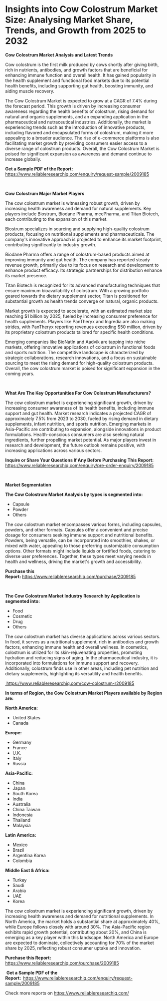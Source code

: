 <p><h1>Insights into Cow Colostrum Market Size: Analysing Market Share, Trends, and Growth from 2025 to 2032</h1></p><p><strong>Cow Colostrum Market Analysis and Latest Trends</strong></p>
<p><p>Cow colostrum is the first milk produced by cows shortly after giving birth, rich in nutrients, antibodies, and growth factors that are beneficial for enhancing immune function and overall health. It has gained popularity in the health supplement and functional food markets due to its potential health benefits, including supporting gut health, boosting immunity, and aiding muscle recovery.</p><p>The Cow Colostrum Market is expected to grow at a CAGR of 7.4% during the forecast period. This growth is driven by increasing consumer awareness regarding the health benefits of colostrum, rising demand for natural and organic supplements, and an expanding application in the pharmaceutical and nutraceutical industries. Additionally, the market is experiencing trends such as the introduction of innovative products, including flavored and encapsulated forms of colostrum, making it more appealing to a broader audience. The rise of e-commerce platforms is also facilitating market growth by providing consumers easier access to a diverse range of colostrum products. Overall, the Cow Colostrum Market is poised for significant expansion as awareness and demand continue to increase globally.</p></p>
<p><strong>Get a Sample PDF of the Report:&nbsp;</strong> <a href="https://www.reliableresearchiq.com/enquiry/request-sample/2009185?utm_campaign=3453&utm_medium=2&utm_source=Github&utm_content=ia&utm_term=07042025&utm_id=cow-colostrum">https://www.reliableresearchiq.com/enquiry/request-sample/2009185</a></p>
<p>&nbsp;</p>
<p><strong>Cow Colostrum Major Market Players</strong></p>
<p><p>The cow colostrum market is witnessing robust growth, driven by increasing health awareness and demand for natural supplements. Key players include Biostrum, Biodane Pharma, mcePharma, and Titan Biotech, each contributing to the expansion of this market.</p><p>Biostrum specializes in sourcing and supplying high-quality colostrum products, focusing on nutritional supplements and pharmaceuticals. The company's innovative approach is projected to enhance its market footprint, contributing significantly to industry growth.</p><p>Biodane Pharma offers a range of colostrum-based products aimed at improving immunity and gut health. The company has reported steady revenue growth, primarily due to its focus on research and development to enhance product efficacy. Its strategic partnerships for distribution enhance its market presence.</p><p>Titan Biotech is recognized for its advanced manufacturing techniques that ensure maximum bioavailability of colostrum. With a growing portfolio geared towards the dietary supplement sector, Titan is positioned for substantial growth as health trends converge on natural, organic products.</p><p>Market growth is expected to accelerate, with an estimated market size reaching $1 billion by 2025, fueled by increasing consumer preference for health supplements. Players like PanTheryx and Ingredia are also making strides, with PanTheryx reporting revenues exceeding $50 million, driven by its proprietary colostrum products tailored for specific health conditions.</p><p>Emerging companies like BioNatIn and Aadvik are tapping into niche markets, offering innovative applications of colostrum in functional foods and sports nutrition. The competitive landscape is characterized by strategic collaborations, research innovations, and a focus on sustainable sourcing to meet the rising demand for high-quality colostrum products. Overall, the cow colostrum market is poised for significant expansion in the coming years.</p></p>
<p>&nbsp;</p>
<p><strong>What Are The Key Opportunities For Cow Colostrum Manufacturers?</strong></p>
<p><p>The cow colostrum market is experiencing significant growth, driven by increasing consumer awareness of its health benefits, including immune support and gut health. Market research indicates a projected CAGR of approximately 7.5% from 2023 to 2030, fueled by rising demand in dietary supplements, infant nutrition, and sports nutrition. Emerging markets in Asia-Pacific are contributing to expansion, alongside innovations in product formulations. Health-conscious consumers are also seeking natural ingredients, further propelling market potential. As major players invest in research and development, the future outlook remains positive, with increasing applications across various sectors.</p></p>
<p><strong>Inquire or Share Your Questions If Any Before Purchasing This Report:</strong> <a href="https://www.reliableresearchiq.com/enquiry/pre-order-enquiry/2009185?utm_campaign=3453&utm_medium=2&utm_source=Github&utm_content=ia&utm_term=07042025&utm_id=cow-colostrum">https://www.reliableresearchiq.com/enquiry/pre-order-enquiry/2009185</a></p>
<p>&nbsp;</p>
<p><strong>Market Segmentation</strong></p>
<p><strong>The Cow Colostrum Market Analysis by types is segmented into:</strong></p>
<p><ul><li>Capsule</li><li>Powder</li><li>Others</li></ul></p>
<p><p>The cow colostrum market encompasses various forms, including capsules, powders, and other formats. Capsules offer a convenient and precise dosage for consumers seeking immune support and nutritional benefits. Powders, being versatile, can be incorporated into smoothies, shakes, or mixed with water, appealing to those preferring customizable consumption options. Other formats might include liquids or fortified foods, catering to diverse user preferences. Together, these types meet varying needs in health and wellness, driving the market's growth and accessibility.</p></p>
<p><strong>Purchase this Report:&nbsp;</strong><a href="https://www.reliableresearchiq.com/purchase/2009185?utm_campaign=3453&utm_medium=2&utm_source=Github&utm_content=ia&utm_term=07042025&utm_id=cow-colostrum">https://www.reliableresearchiq.com/purchase/2009185</a></p>
<p>&nbsp;</p>
<p><strong>The Cow Colostrum Market Industry Research by Application is segmented into:</strong></p>
<p><ul><li>Food</li><li>Cosmetic</li><li>Drug</li><li>Others</li></ul></p>
<p><p>The cow colostrum market has diverse applications across various sectors. In food, it serves as a nutritional supplement, rich in antibodies and growth factors, enhancing immune health and overall wellness. In cosmetics, colostrum is utilized for its skin-rejuvenating properties, promoting hydration and reducing signs of aging. In the pharmaceutical industry, it is incorporated into formulations for immune support and recovery. Additionally, colostrum finds use in other areas, including pet nutrition and dietary supplements, highlighting its versatility and health benefits.</p></p>
<p><a href="https://www.reliableresearchiq.com/cow-colostrum-r2009185?utm_campaign=3453&utm_medium=2&utm_source=Github&utm_content=ia&utm_term=07042025&utm_id=cow-colostrum">&nbsp;https://www.reliableresearchiq.com/cow-colostrum-r2009185</a></p>
<p><strong>In terms of Region, the Cow Colostrum Market Players available by Region are:</strong></p>
<p>
    <p> <strong> North America: </strong>
        <ul>
            <li>United States</li>
            <li>Canada</li>
        </ul>
        </p> 
    <p> <strong> Europe: </strong>
        <ul>
            <li>Germany</li>
            <li>France</li>
            <li>U.K.</li>
            <li>Italy</li>
            <li>Russia</li>
        </ul>
        </p> 
    <p> <strong> Asia-Pacific: </strong>
        <ul>
            <li>China</li>
            <li>Japan</li>
            <li>South Korea</li>
            <li>India</li>
            <li>Australia</li>
            <li>China Taiwan</li>
            <li>Indonesia</li>
            <li>Thailand</li>
            <li>Malaysia</li>
        </ul>
        </p> 
    <p> <strong> Latin America: </strong>
        <ul>
            <li>Mexico</li>
            <li>Brazil</li>
            <li>Argentina Korea</li>
            <li>Colombia</li>
        </ul>
        </p> 
    <p> <strong> Middle East & Africa: </strong>
        <ul>
            <li>Turkey</li>
            <li>Saudi</li>
            <li>Arabia</li>
            <li>UAE</li>
            <li>Korea</li>
        </ul>
    </p>
    </p>
<p><p>The cow colostrum market is experiencing significant growth, driven by increasing health awareness and demand for nutritional supplements. In North America, the market holds a substantial share at approximately 40%, while Europe follows closely with around 30%. The Asia-Pacific region exhibits rapid growth potential, contributing about 20%, and China is emerging as a key player within this landscape. North America and Europe are expected to dominate, collectively accounting for 70% of the market share by 2025, reflecting robust consumer uptake and innovation.</p></p>
<p><strong>Purchase this Report: </strong><a href="https://www.reliableresearchiq.com/purchase/2009185?utm_campaign=3453&utm_medium=2&utm_source=Github&utm_content=ia&utm_term=07042025&utm_id=cow-colostrum">https://www.reliableresearchiq.com/purchase/2009185</a></p>
<p>&nbsp;<strong>Get a Sample PDF of the Report:&nbsp;&nbsp;</strong><a href="https://www.reliableresearchiq.com/enquiry/request-sample/2009185?utm_campaign=3453&utm_medium=2&utm_source=Github&utm_content=ia&utm_term=07042025&utm_id=cow-colostrum">https://www.reliableresearchiq.com/enquiry/request-sample/2009185</a></p>
<p><strong></strong></p>
<p>Check more reports on <a href="https://www.reliableresearchiq.com/?utm_campaign=3453&utm_medium=2&utm_source=Github&utm_content=ia&utm_term=07042025&utm_id=cow-colostrum">https://www.reliableresearchiq.com/</a></p>